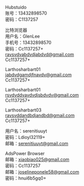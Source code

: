 Hubstuido  
账号：13432898570  
密码：C1137257  
  
比特浏览器  
用户名：GlenLee  
手机号：13432898570  
密码：Cc1137257+  
ravsvdvabdvdjabdvd@gmail.com  
Cc1137257+  
  
Larthosharbart01  
jabdvdgamdjfnavdv@gmail.com  
Cc1137257+  
  
Larthosharbart01  
rsvdvddvavdvdjsbdvdv@gmail.com  
Cc1137257+  
  
Larthosharbart03  
ravsvddandbdjandbd@gmail.com  
Cc1137257+  
  
用户名：serenitiuuyt  
密码：Ldioyl32119+  
邮箱：serenitiuuyt@gmail.com  
  
AdsPower Browser  
邮箱：[xiaobiao025@gmail.com](http://xiaobiao025@gmail.com)  
密码：Cc1137257  
邮箱：[joselineponele58@gmail.com](http://joselineponele58@gmail.com)  
密码：hnui6b5gq0+  

